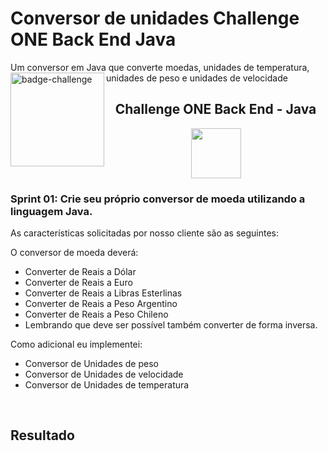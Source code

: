 # Conversor de unidades Challenge ONE Back End Java
Um conversor em Java que converte moedas, unidades de temperatura, unidades de peso e unidades de velocidade
<img align=left src="https://i.imgur.com/P9fjzh4.png" height=150 alt="badge-challenge">

<h2 align=center>Challenge ONE Back End - Java</h2>

<div align=center>

<img height="80" margin="10" src="https://i.imgur.com/9Gq6RS0.png">
</div>

### Sprint 01: Crie seu próprio conversor de moeda utilizando a linguagem Java.


As características solicitadas por nosso cliente são as seguintes:

O conversor de moeda deverá:

- Converter de Reais a Dólar
- Converter de Reais a Euro
- Converter de Reais a Libras Esterlinas
- Converter de Reais a Peso Argentino
- Converter de Reais a Peso Chileno
- Lembrando que deve ser possível também converter de forma inversa.

Como adicional eu implementei:

- Conversor de Unidades de peso
- Conversor de Unidades de velocidade
- Conversor de Unidades de temperatura



<br>

## Resultado

